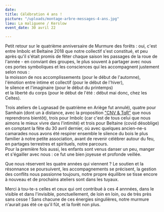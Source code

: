 ```yaml
---
date: 
title: Célébration 4 ans !
picture: "/uploads/montage-arbre-messages-4-ans.jpg"
lieu: La maliguene / Kerslow
event_date: 30 avril 22

---
```

Petit retour sur le quatrième anniversaire de Murmure des forêts : oui, c'est entre Imbolc et Beltaine 2018 que notre collectif s'est constitué, et peu après qu'il s'était promis de fêter chaque saison les passages de la roue de l'année - en conviant des groupes, le plus souvent à partager avec nous ces portes symboliques et les consciences qui les accompagnent justement selon nous :  
la moisson de nos accomplissements (pour le début de l'automne),  
l'émotion entre intime et collectif (pour le début de l'hiver),  
le silence et l'imaginaire (pour le début du printemps)  
et la liberté du corps (pour le début de l'été : début mai donc, chez les Celtes).

Trois ateliers de Lugnasad (le quatrième en Ariège fut annulé), quatre pour Samhain (dont un à distance, avec la proposition ["CNV & TqR"](https://www.murmuredesforets.fr/actualite/cnv-et-tqr/) que nous reprendrons bientôt), trois pour Imbolc (car c'est de tous celui que nous aimons le mieux vivre dans l'intimité) et trois pour Beltaine (covid désoblige) en comptant la fête du 30 avril dernier, où avec quelques ancien-ne-s camarades nous avons été respirer ensemble le silence du bois le plus familier à notre petite association, avant de revenir célébrer autour du feu, en partages terrestres et spirituels, notre parcours.  
Pour la première fois aussi, les enfants sont venus danser un peu, manger et s'égailler avec nous : ce fut une bien joyeuse et profonde veillée.

Que nous réservent les quatre années qui viennent ? Le soutien et la résonnance se poursuivent, les accompagnements se précisent, la gestion des conflits nous passionne toujours, notre propre équilibre se tisse encore à nouveau et de prochains ateliers sont dans les tuyaux.

Merci à tou-te-s celles et ceux qui ont contribué à ces 4 annnées, dans le visible et dans l'invisible, ponctuellement, de loin en loin, ou de très près sans cesse ! Sans chacune de ces énergies singulières, notre murmure n'aurait pas été ce qu'il fût, et la forêt non plus.